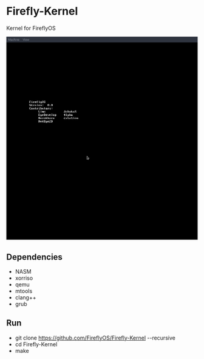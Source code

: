# Firefly-Kernel
Kernel for FireflyOS

![Firefly OS](docs/progress.png)

## Dependencies ##
 * NASM
 * xorriso
 * qemu
 * mtools
 * clang++
 * grub

## Run ##
 * git clone https://github.com/FireflyOS/Firefly-Kernel --recursive
 * cd Firefly-Kernel
 * make
